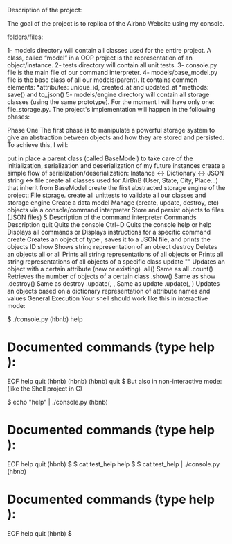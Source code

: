 <!-- description of the project
description of the command interpreter:
how to start it
how to use it
examples -->

Description of the project:

The goal of the project is to replica of the Airbnb Website using my console.

folders/files:

1- models directory will contain all classes used for the entire project. A class, called “model” in a OOP project is the representation of an object/instance.
2- tests directory will contain all unit tests.
3- console.py file is the main file of our command interpreter.
4- models/base_model.py file is the base class of all our models(parent). It contains common elements:
*attributes: unique_id, created_at and updated_at
*methods: save() and to_json()
5- models/engine directory will contain all storage classes (using the same prototype). For the moment I will have only one: file_storage.py.
The project's implementation will happen in the following phases:

Phase One
The first phase is to manipulate a powerful storage system to give an abstraction between objects and how they are stored and persisted. To achieve this, I will:

put in place a parent class (called BaseModel) to take care of the initialization, serialization and deserialization of my future instances
create a simple flow of serialization/deserialization: Instance <-> Dictionary <-> JSON string <-> file
create all classes used for AirBnB (User, State, City, Place…) that inherit from BaseModel
create the first abstracted storage engine of the project: File storage.
create all unittests to validate all our classes and storage engine
Create a data model
Manage (create, update, destroy, etc) objects via a console/command interpreter
Store and persist objects to files (JSON files) S
Description of the command interpreter
Commands Description
quit Quits the console
Ctrl+D Quits the console
help or help <command> Displays all commands or Displays instructions for a specific command
create <class> Creates an object of type , saves it to a JSON file, and prints the objects ID
show <class> <ID> Shows string representation of an object
destroy <class> <ID> Deletes an objects
all or all <class> Prints all string representations of all objects or Prints all string representations of all objects of a specific class
update <class> <id> <attribute name> "<attribute value>" Updates an object with a certain attribute (new or existing)
<class>.all() Same as all <class>
<class>.count() Retrieves the number of objects of a certain class
<class>.show(<ID>) Same as show <class> <ID>
<class>.destroy(<ID>) Same as destroy <class> <ID>
<class>.update(<ID>, <attribute name>, <attribute value> Same as update <class> <ID> <attribute name> <attribute value>
<class>.update(<ID>, <dictionary representation>) Updates an objects based on a dictionary representation of attribute names and values
General Execution
Your shell should work like this in interactive mode:

$ ./console.py
(hbnb) help

# Documented commands (type help <topic>):

EOF help quit
(hbnb)
(hbnb)
(hbnb) quit
$
But also in non-interactive mode: (like the Shell project in C)

$ echo "help" | ./console.py
(hbnb)

# Documented commands (type help <topic>):

EOF help quit
(hbnb)
$
$ cat test_help
help
$
$ cat test_help | ./console.py
(hbnb)

# Documented commands (type help <topic>):

EOF help quit
(hbnb)
$
